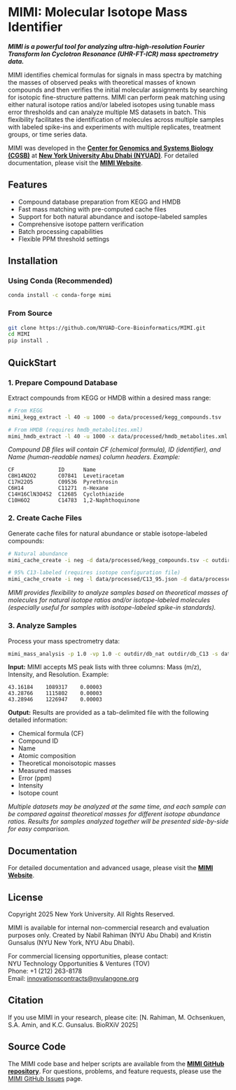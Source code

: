 # MIMI: Molecular Isotope Mass Identifier

***MIMI is a powerful tool for analyzing ultra-high-resolution Fourier Transform Ion Cyclotron Resonance (UHR-FT-ICR) mass spectrometry data.***

MIMI identifies chemical formulas for signals in mass spectra by matching the masses of observed peaks with theoretical masses of known compounds and then verifies the initial molecular assignments by searching for isotopic fine-structure patterns. MIMI can perform peak matching using either natural isotope ratios and/or labeled isotopes using tunable mass error thresholds and can analyze multiple MS datasets in batch. This flexibility facilitates the identification of molecules across multiple samples with labeled spike-ins and experiments with multiple replicates, treatment groups, or time series data. 

MIMI was developed in the [**Center for Genomics and Systems Biology (CGSB)**](https://nyuad.nyu.edu/en/research/faculty-labs-and-projects/nyuad-cgsb.html) at [**New York University Abu Dhabi (NYUAD)**](http://nyuad.nyu.edu/). For detailed documentation, please visit the [**MIMI Website**](https://corebioinf.abudhabi.nyu.edu/MIMI/index.html).

## Features

- Compound database preparation from KEGG and HMDB
- Fast mass matching with pre-computed cache files
- Support for both natural abundance and isotope-labeled samples
- Comprehensive isotope pattern verification
- Batch processing capabilities
- Flexible PPM threshold settings

## Installation

### Using Conda (Recommended)
```bash
conda install -c conda-forge mimi
```

### From Source
```bash
git clone https://github.com/NYUAD-Core-Bioinformatics/MIMI.git
cd MIMI
pip install .
```

## QuickStart

### 1. Prepare Compound Database

Extract compounds from KEGG or HMDB within a desired mass range:

```bash
# From KEGG
mimi_kegg_extract -l 40 -u 1000 -o data/processed/kegg_compounds.tsv

# From HMDB (requires hmdb_metabolites.xml)
mimi_hmdb_extract -l 40 -u 1000 -x data/processed/hmdb_metabolites.xml -o data/processed/hmdb_compounds.tsv
```

_Compound DB files will contain CF (chemical formula), ID (identifier), and Name (human-readable names) column headers. Example:_

```
CF              ID      Name
C8H14N2O2       C07841  Levetiracetam
C17H22O5        C09536  Pyrethrosin
C6H14           C11271  n-Hexane
C14H16ClN3O4S2  C12685  Cyclothiazide
C10H6O2         C14783  1,2-Naphthoquinone
```

### 2. Create Cache Files

Generate cache files for natural abundance or stable isotope-labeled compounds:

```bash
# Natural abundance
mimi_cache_create -i neg -d data/processed/kegg_compounds.tsv -c outdir/db_nat

# 95% C13-labeled (requires isotope configuration file)
mimi_cache_create -i neg -l data/processed/C13_95.json -d data/processed/kegg_compounds.tsv -c outdir/db_C13
```

*MIMI provides flexibility to analyze samples based on theoretical masses of molecules for natural isotope ratios and/or isotope-labeled molecules (especially useful for samples with isotope-labeled spike-in standards).*

### 3. Analyze Samples

Process your mass spectrometry data:
```bash
mimi_mass_analysis -p 1.0 -vp 1.0 -c outdir/db_nat outdir/db_C13 -s data/processed/sample.asc -o outdir/results.tsv
```

**Input:** MIMI accepts MS peak lists with three columns: Mass (m/z), Intensity, and Resolution. Example:

```
43.16184    1089317    0.00003
43.28766    1115802    0.00003
43.28946    1226947    0.00003
```

**Output:** Results are provided as a tab-delimited file with the following detailed information:

- Chemical formula (CF)
- Compound ID
- Name
- Atomic composition
- Theoretical monoisotopic masses
- Measured masses
- Error (ppm)
- Intensity
- Isotope count

*Multiple datasets may be analyzed at the same time, and each sample can be compared against theoretical masses for different isotope abundance ratios. Results for samples analyzed together will be presented side-by-side for easy comparison.*

## Documentation
For detailed documentation and advanced usage, please visit the [**MIMI Website**](https://corebioinf.abudhabi.nyu.edu/MIMI/index.html).

## License
Copyright 2025 New York University. All Rights Reserved.

MIMI is available for internal non-commercial research and evaluation purposes only. Created by Nabil Rahiman (NYU Abu Dhabi) and Kristin Gunsalus (NYU New York, NYU Abu Dhabi).

For commercial licensing opportunities, please contact:  
NYU Technology Opportunities & Ventures (TOV)  
Phone: +1 (212) 263-8178  
Email: innovationscontracts@nyulangone.org

## Citation
If you use MIMI in your research, please cite:
[N. Rahiman, M. Ochsenkuen, S.A. Amin, and K.C. Gunsalus. BioRXiV 2025]

## Source Code
The MIMI code base and helper scripts are available from the [**MIMI GitHub repository**](https://github.com/NYUAD-Core-Bioinformatics/MIMI). For questions, problems, and feature requests, please use the [MIMI GitHub Issues](https://github.com/NYUAD-Core-Bioinformatics/MIMI/issues) page.
